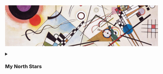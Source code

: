 ![Wassily Kandinsky's Composition VIII](wkcompviii.jpg)
<details>
  <summary><h3>My North Stars</h3></summary>
  <br>

> "Optimism is your moral duty."
>
— [_The Open Society and Its Enemies_](https://en.wikipedia.org/wiki/The_Open_Society_and_Its_Enemies), Volume 1, Chapter 10

<br>

> "Man has a large capacity for effort. In fact it is so much greater than we think it is that few ever reach this capacity. We should value the faculty of knowing what we ought to do and having the will to do it. Knowing is easy; it is the doing that is difficult. The critical issue is not what we know but what we do with what we know. The great end of life is not knowledge, but action. I believe that it is the duty of each of us to act as if the fate of the world depended on him ... we must live for the future, not for our own comfort or success."
>
— [Admiral Hyman G. Rickover](https://en.wikipedia.org/wiki/Hyman_G._Rickover)

